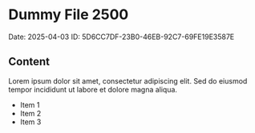# Dummy File 2500

Date: 2025-04-03
ID: 5D6CC7DF-23B0-46EB-92C7-69FE19E3587E

## Content

Lorem ipsum dolor sit amet, consectetur adipiscing elit.
Sed do eiusmod tempor incididunt ut labore et dolore magna aliqua.

* Item 1
* Item 2
* Item 3

